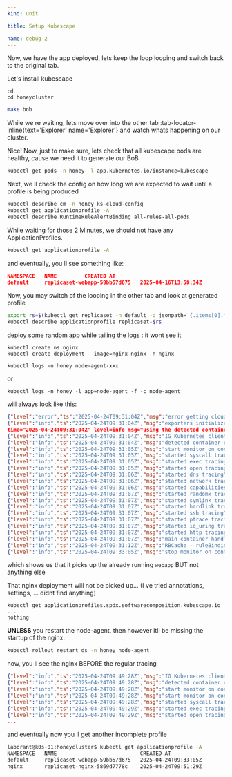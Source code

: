 ```yaml
---
kind: unit

title: Setup Kubescape

name: debug-2
---
```


Now, we have the app deployed, lets keep the loop looping and switch back to the original tab.

Let's install kubescape

```
cd
cd honeycluster
```

```sh
make bob
```

While we re waiting, lets move over into the other tab :tab-locator-inline{text='Explorer' name='Explorer'} and watch whats happening on our cluster.



Nice! Now, just to make sure, lets check that all kubescape pods are healthy, cause we need it to 
generate our BoB

```sh
kubectl get pods -n honey -l app.kubernetes.io/instance=kubescape
```
Next, we ll check the config on how long we are expected to wait until a profile is being produced

```sh
kubectl describe cm -n honey ks-cloud-config
kubectl get applicationprofile -A
kubectl describe RuntimeRuleAlertBinding all-rules-all-pods
```



While waiting for those 2 Minutes, we should not have any ApplicationProfiles.

```sh
kubectl get applicationprofile -A
```
and eventually, you ll see something like:
```json
NAMESPACE   NAME         CREATED AT
default     replicaset-webapp-59bb57d675   2025-04-16T13:58:34Z
```
Now, you may switch of the looping in the other tab and look at generated profile
```sh
export rs=$(kubectl get replicaset -n default -o jsonpath='{.items[0].metadata.name}')
kubectl describe applicationprofile replicaset-$rs
```





deploy some random app while tailing the logs : it wont see it

```
kubectl create ns nginx
kubectl create deployment --image=nginx nginx -n nginx
``` 

```
kubectl logs -n honey node-agent-xxx
```
or
```
kubectl logs -n honey -l app=node-agent -f -c node-agent
```

will always look like this:
```json
{"level":"error","ts":"2025-04-24T09:31:04Z","msg":"error getting cloud metadata","error":"unknown cloud provider for node k0s-01: "}
{"level":"info","ts":"2025-04-24T09:31:04Z","msg":"exporters initialized"}
time="2025-04-24T09:31:04Z" level=info msg="using the detected container runtime socket path from Kubelet's config: /run/k0s/containerd.sock"
{"level":"info","ts":"2025-04-24T09:31:04Z","msg":"IG Kubernetes client created","client":{"RuntimeConfig":{"Name":"containerd","SocketPath":"/host/run/k0s/containerd.sock","RuntimeProtocol":"cri","Extra":{"Namespace":""}}}}
{"level":"info","ts":"2025-04-24T09:31:04Z","msg":"detected container runtime","containerRuntime":"containerd"}
{"level":"info","ts":"2025-04-24T09:31:05Z","msg":"start monitor on container","container ID":"41accc00820af1a7009b72ee0077158f3aa09f5a40c48eea19847fd95dc84551","k8s workload":"default/webapp-59bb57d675-zjgqc/ping-app","ContainerImageDigest":"sha256:99fe0f297bbaeca1896219486de8d777fa46bd5b0cabe8488de77405149c524d","ContainerImageName":"docker.io/amitschendel/ping-app:latest"}
{"level":"info","ts":"2025-04-24T09:31:05Z","msg":"started syscall tracing"}
{"level":"info","ts":"2025-04-24T09:31:05Z","msg":"started exec tracing"}
{"level":"info","ts":"2025-04-24T09:31:05Z","msg":"started open tracing"}
{"level":"info","ts":"2025-04-24T09:31:06Z","msg":"started dns tracing"}
{"level":"info","ts":"2025-04-24T09:31:06Z","msg":"started network tracing"}
{"level":"info","ts":"2025-04-24T09:31:06Z","msg":"started capabilities tracing"}
{"level":"info","ts":"2025-04-24T09:31:07Z","msg":"started randomx tracing"}
{"level":"info","ts":"2025-04-24T09:31:07Z","msg":"started symlink tracing"}
{"level":"info","ts":"2025-04-24T09:31:07Z","msg":"started hardlink tracing"}
{"level":"info","ts":"2025-04-24T09:31:07Z","msg":"started ssh tracing"}
{"level":"info","ts":"2025-04-24T09:31:07Z","msg":"started ptrace tracing"}
{"level":"info","ts":"2025-04-24T09:31:07Z","msg":"started io_uring tracing"}
{"level":"info","ts":"2025-04-24T09:31:07Z","msg":"started http tracing"}
{"level":"info","ts":"2025-04-24T09:31:07Z","msg":"main container handler started"}
{"level":"info","ts":"2025-04-24T09:31:12Z","msg":"RBCache - ruleBinding added/modified","name":"/all-rules-all-pods"}
{"level":"info","ts":"2025-04-24T09:33:05Z","msg":"stop monitor on container - monitoring time ended","container ID":"41accc00820af1a7009b72ee0077158f3aa09f5a40c48eea19847fd95dc84551","k8s workload":"default/webapp-59bb57d675-zjgqc/ping-app"}
```
which shows us that it picks up the already running `webapp` BUT not anything else

That nginx deployment will not be picked up... (I ve tried annotations, settings, ... didnt find anything)

```
kubectl get applicationprofiles.spdx.softwarecomposition.kubescape.io 
...
nothing
```


__UNLESS__ you restart the node-agent, then however itll be missing the startup of the nginx:

```sh
kubectl rollout restart ds -n honey node-agent 
```
now, you ll see the nginx BEFORE the regular tracing 

```json
{"level":"info","ts":"2025-04-24T09:49:28Z","msg":"IG Kubernetes client created","client":{"RuntimeConfig":{"Name":"containerd","SocketPath":"/host/run/k0s/containerd.sock","RuntimeProtocol":"cri","Extra":{"Namespace":""}}}}
{"level":"info","ts":"2025-04-24T09:49:28Z","msg":"detected container runtime","containerRuntime":"containerd"}
{"level":"info","ts":"2025-04-24T09:49:28Z","msg":"start monitor on container","container ID":"d8ff80155c3e84a3dadc41d2904e0d49530f1cd8e896206005cfe2755679547c","k8s workload":"nginx/nginx-5869d7778c-wsd6v/nginx","ContainerImageDigest":"sha256:5ed8fcc66f4ed123c1b2560ed708dc148755b6e4cbd8b943fab094f2c6bfa91e","ContainerImageName":"docker.io/library/nginx:latest"}
{"level":"info","ts":"2025-04-24T09:49:28Z","msg":"start monitor on container","container ID":"41accc00820af1a7009b72ee0077158f3aa09f5a40c48eea19847fd95dc84551","k8s workload":"default/webapp-59bb57d675-zjgqc/ping-app","ContainerImageDigest":"sha256:99fe0f297bbaeca1896219486de8d777fa46bd5b0cabe8488de77405149c524d","ContainerImageName":"docker.io/amitschendel/ping-app:latest"}
{"level":"info","ts":"2025-04-24T09:49:28Z","msg":"started syscall tracing"}
{"level":"info","ts":"2025-04-24T09:49:29Z","msg":"started exec tracing"}
{"level":"info","ts":"2025-04-24T09:49:29Z","msg":"started open tracing"}
...
```

and eventually now you ll get another incomplete profile
```sh
laborant@k0s-01:honeycluster$ kubectl get applicationprofile -A
NAMESPACE   NAME                           CREATED AT
default     replicaset-webapp-59bb57d675   2025-04-24T09:33:05Z
nginx       replicaset-nginx-5869d7778c    2025-04-24T09:51:29Z
```
